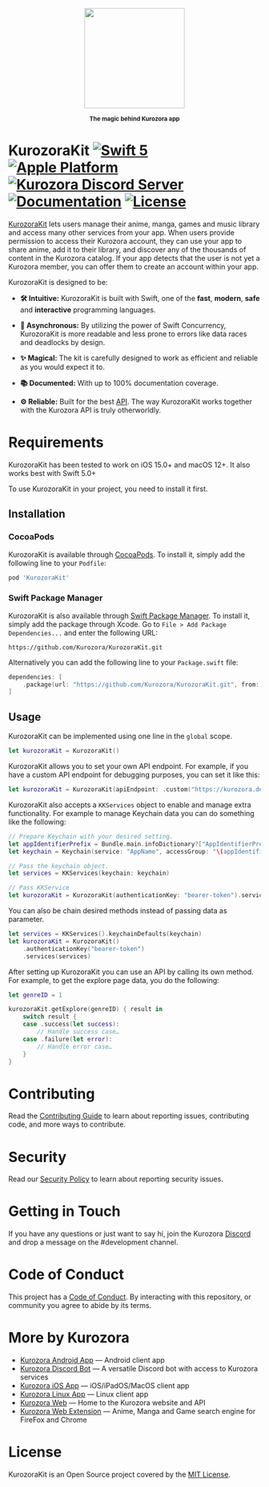 <p></p>

<p align="center"><img src=".github/Assets/KurozoraKit.png" width="200px"></p>

<p align="center">
    <sup><b>The magic behind Kurozora app</b></sup>
</p>

# KurozoraKit [![Swift 5](https://img.shields.io/badge/Swift%205-white.svg?style=flat&logo=Swift)](https://swift.org)  [![Apple Platform](https://img.shields.io/badge/iOS%20|%20ipadOS%20|%20macOS-black?style=flat&logo=Apple)](https://apple.co/3CsQlKq) [![Kurozora Discord Server](https://img.shields.io/discord/449250093623934977?style=flat&label=&logo=Discord&logoColor=white&color=7289DA)](https://discord.gg/f3QFzGqsah) [![Documentation](https://img.shields.io/badge/Documentation-100%25-green.svg?style=flat)](https://developer.kurozora.app/KurozoraKit) [![License](https://img.shields.io/badge/License-MIT-blue.svg?style=flat)](LICENSE)

 [KurozoraKit](https://developer.kurozora.app/kurozorakit) lets users manage their anime, manga, games and music library and access many other services from your app. When users provide permission to access their Kurozora account, they can use your app to share anime, add it to their library, and discover any of the thousands of content in the Kurozora catalog. If your app detects that the user is not yet a Kurozora member, you can offer them to create an account within your app.

KurozoraKit is designed to be:

* **🛠 Intuitive:** KurozoraKit is built with Swift, one of the **fast**, **modern**, **safe** and **interactive** programming languages.

* **🧵 Asynchronous:** By utilizing the power of Swift Concurrency, KurozoraKit is more readable and less prone to errors like data races and deadlocks by design.

* **✨ Magical:** The kit is carefully designed to work as efficient and reliable as you would expect it to.

* **📚 Documented:** With up to 100% documentation coverage.

* **⚙️ Reliable:** Built for the best [API](https://github.com/kurozora/kurozora-web). The way KurozoraKit works together with the Kurozora API is truly otherworldly.

# Requirements

KurozoraKit has been tested to work on iOS 15.0+ and macOS 12+. It also works best with Swift 5.0+

To use KurozoraKit in your project, you need to install it first.

## Installation

### CocoaPods

KurozoraKit is available through [CocoaPods](https://cocoapods.org). To install it, simply add the following line to your `Podfile`:

```ruby
pod 'KurozoraKit'
```

### Swift Package Manager

KurozoraKit is also available through [Swift Package Manager](https://swift.org/package-manager). To install it, simply add the package through Xcode. Go to `File > Add Package Dependencies...` and enter the following URL:

```text
https://github.com/Kurozora/KurozoraKit.git
```

Alternatively you can add the following line to your `Package.swift` file:

```swift
dependencies: [
	.package(url: "https://github.com/Kurozora/KurozoraKit.git", from: "1.0.0")
]
```

## Usage
KurozoraKit can be implemented using one line in the `global` scope.

```swift
let kurozoraKit = KurozoraKit()
```

KurozoraKit allows you to set your own API endpoint. For example, if you have a custom API endpoint for debugging purposes, you can set it like this:

```swift
let kurozoraKit = KurozoraKit(apiEndpoint: .custom("https://kurozora.debug/api/"))
```

KurozoraKit also accepts a `KKServices` object to enable and manage extra functionality. For example to manage Keychain data you can do something like the following:

```swift
// Prepare Keychain with your desired setting.
let appIdentifierPrefix = Bundle.main.infoDictionary?["AppIdentifierPrefix"] as! String
let keychain = Keychain(service: "AppName", accessGroup: "\(appIdentifierPrefix)com.company.shared").synchronizable(true).accessibility(.afterFirstUnlock)

// Pass the keychain object.
let services = KKServices(keychain: keychain)

// Pass KKService
let kurozoraKit = KurozoraKit(authenticationKey: "bearer-token").services(services)
```

You can also be chain desired methods instead of passing data as parameter.

```swift
let services = KKServices().keychainDefaults(keychain)
let kurozoraKit = KurozoraKit()
	.authenticationKey("bearer-token")
	.services(services)
```

After setting up KurozoraKit you can use an API by calling its own method. For example, to get the explore page data, you do the following:

```swift
let genreID = 1

kurozoraKit.getExplore(genreID) { result in
	switch result {
	case .success(let success):
		// Handle success case…
	case .failure(let error):
		// Handle error case…
	}
}
```

# Contributing

Read the [Contributing Guide](CONTRIBUTING) to learn about reporting issues, contributing code, and more ways to contribute.

# Security

Read our [Security Policy](SECURITY.md) to learn about reporting security issues.

# Getting in Touch

If you have any questions or just want to say hi, join the Kurozora [Discord](https://discord.gg/f3QFzGqsah) and drop a message on the #development channel.

# Code of Conduct

This project has a [Code of Conduct](CODE_OF_CONDUCT.md). By interacting with this repository, or community you agree to abide by its terms.

# More by Kurozora

- [Kurozora Android App](https://github.com/kurozora/kurozora-android) — Android client app
- [Kurozora Discord Bot](https://github.com/kurozora/kurozora-discord-bot) — A versatile Discord bot with access to Kurozora services
- [Kurozora iOS App](https://github.com/kurozora/kurozora-app) — iOS/iPadOS/MacOS client app
- [Kurozora Linux App](https://github.com/kurozora/kurozora-linux) — Linux client app
- [Kurozora Web](https://github.com/kurozora/kurozora-web) — Home to the Kurozora website and API
- [Kurozora Web Extension](https://github.com/Kurozora/kurozora-extension) — Anime, Manga and Game search engine for FireFox and Chrome

# License

KurozoraKit is an Open Source project covered by the [MIT License](LICENSE).
